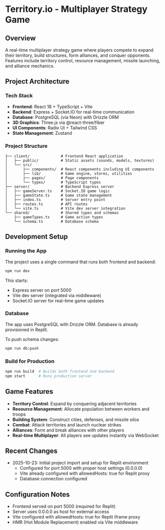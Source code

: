 # Territory.io - Multiplayer Strategy Game

## Overview
A real-time multiplayer strategy game where players compete to expand their territory, build structures, form alliances, and conquer opponents. Features include territory control, resource management, missile launching, and alliance mechanics.

## Project Architecture

### Tech Stack
- **Frontend**: React 18 + TypeScript + Vite
- **Backend**: Express + Socket.IO for real-time communication
- **Database**: PostgreSQL (via Neon) with Drizzle ORM
- **3D Graphics**: Three.js via @react-three/fiber
- **UI Components**: Radix UI + Tailwind CSS
- **State Management**: Zustand

### Project Structure
```
├── client/              # Frontend React application
│   ├── public/          # Static assets (sounds, models, textures)
│   └── src/
│       ├── components/  # React components including UI components
│       ├── lib/         # Game engine, stores, utilities
│       ├── pages/       # Page components
│       └── types/       # TypeScript types
├── server/              # Backend Express server
│   ├── gameServer.ts    # Socket.IO game logic
│   ├── gameState.ts     # Game state management
│   ├── index.ts         # Server entry point
│   ├── routes.ts        # API routes
│   └── vite.ts          # Vite dev server integration
└── shared/              # Shared types and schemas
    ├── gameTypes.ts     # Game action types
    └── schema.ts        # Database schema
```

## Development Setup

### Running the App
The project uses a single command that runs both frontend and backend:
```bash
npm run dev
```

This starts:
- Express server on port 5000
- Vite dev server (integrated via middleware)
- Socket.IO server for real-time game updates

### Database
The app uses PostgreSQL with Drizzle ORM. Database is already provisioned in Replit.

To push schema changes:
```bash
npm run db:push
```

### Build for Production
```bash
npm run build  # Builds both frontend and backend
npm start      # Runs production server
```

## Game Features
- **Territory Control**: Expand by conquering adjacent territories
- **Resource Management**: Allocate population between workers and troops
- **Building System**: Construct cities, defenses, and missile silos
- **Combat**: Attack territories and launch nuclear strikes
- **Alliances**: Form and break alliances with other players
- **Real-time Multiplayer**: All players see updates instantly via WebSocket

## Recent Changes
- 2025-10-23: Initial project import and setup for Replit environment
  - Configured for port 5000 with proper host settings (0.0.0.0)
  - Vite already configured with allowedHosts: true for Replit proxy
  - Database connection configured

## Configuration Notes
- Frontend served on port 5000 (required for Replit)
- Server uses 0.0.0.0 as host for external access
- Vite configured with allowedHosts: true for Replit iframe proxy
- HMR (Hot Module Replacement) enabled via Vite middleware
